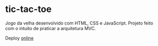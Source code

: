 # tic-tac-toe

Jogo da velha desenvolvido com HTML, CSS e JavaScript.
Projeto feito com o intuito de praticar a arquitetura MVC.

Deploy [online](https://tic-tac-toe-guilherme.netlify.app)
